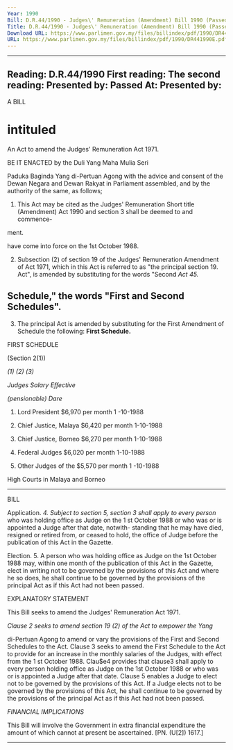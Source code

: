 ```yaml
---
Year: 1990
Bill: D.R.44/1990 - Judges\' Remuneration (Amendment) Bill 1990 (Passed)
Title: D.R.44/1990 - Judges\' Remuneration (Amendment) Bill 1990 (Passed)
Download URL: https://www.parlimen.gov.my/files/billindex/pdf/1990/DR441990E.pdf
URL: https://www.parlimen.gov.my/files/billindex/pdf/1990/DR441990E.pdf
---
```

---
Reading:
D.R.44/1990
First reading:
The second reading:
Presented by:
Passed At:
Presented by:
---

A BILL

# intituled

An Act to amend the Judges' Remuneration Act 1971.

BE IT ENACTED by the Duli Yang Maha Mulia Seri

Paduka Baginda Yang di-Pertuan Agong with the advice and
consent of the Dewan Negara and Dewan Rakyat in
Parliament assembled, and by the authority of the same, as
follows;

1. This Act may be cited as the Judges' Remuneration Short title
(Amendment) Act 1990 and section 3 shall be deemed to and commence-

ment.

have come into force on the 1st October 1988.

2. Subsection (2) of section 19 of the Judges' Remuneration Amendment of
Act 1971, which in this Act is referred to as "the principal section 19.
Act", is amended by substituting for the words "Second _Act 45._
## Schedule," the words "First and Second Schedules".

3. The principal Act is amended by substituting for the First Amendment of
Schedule the following: **First Schedule.**

FIRST SCHEDULE

(Section 2(1))

_(1)_ _(2)_ _(3)_

_Judges_ _Salary_ _Effective_

_(pensionable)_ _Dare_

1. Lord President $6,970 per month 1 -10-1988

2. Chief Justice, Malaya $6,420 per month 1-10-1988

3. Chief Justice, Borneo $6,270 per month 1-10-1988

4. Federal Judges $6,020 per month 1-10-1988

5. Other Judges of the $5,570 per month 1 -10-1988

High Courts in Malaya
and Borneo


-----

BILL

Application. _4. Subject to section 5, section 3 shall apply to every person_
who was holding office as Judge on the 1 st October 1988 or
who was or is appointed a Judge after that date, notwith-
standing that he may have died, resigned or retired from, or
ceased to hold, the office of Judge before the publication of
this Act in the Gazette.

Election. 5. A person who was holding office as Judge on the 1st
October 1988 may, within one month of the publication
of this Act in the Gazette, elect in writing not to be governed
by the provisions of this Act and where he so does, he shall
continue to be governed by the provisions of the principal Act
as if this Act had not been passed.

EXPLANATORY STATEMENT

This Bill seeks to amend the Judges' Remuneration Act 1971.

_Clause 2 seeks to amend section 19 (2) of the Act to empower the Yang_

di-Pertuan Agong to amend or vary the provisions of the First and
Second Schedules to the Act. Clause 3 seeks to amend the First Schedule
to the Act to provide for an increase in the monthly salaries of the Judges,
with effect from the 1 st October 1988. Clau$e4 provides that clause3 shall
apply to every person holding office as Judge on the 1st October 1988 or
who was or is appointed a Judge after that date. Clause 5 enables a Judge
to elect not to be governed by the provisions of this Act. If a Judge elects
not to be governed by the provisions of this Act, he shall continue to be
governed by the provisions of the principal Act as if this Act had not been
passed.

_FINANCIAL_ _IMPLICATIONS_

This Bill will involve the Government in extra financial expenditure the
amount of which cannot at present be ascertained. [PN. (U[2]) 1617.]


-----


